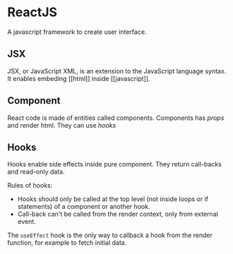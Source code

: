# ReactJS

A javascript framework to create user interface.

## JSX

JSX, or JavaScript XML, is an extension to the JavaScript language syntax.
It enables embeding [[html]] inside [[javascript]].

## Component

React code is made of entities called components.
Components has _props_ and render html. They can use _hooks_

## Hooks

Hooks enable side effects inside pure component. They return call-backs and read-only data.

Rules of hooks:

- Hooks should only be called at the top level (not inside loops or if statements) of a component or another hook.
- Call-back can't be called from the render context, only from external event.

The `useEffect` hook is the only way to callback a hook from the render function,
for example to fetch initial data.
